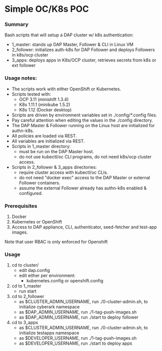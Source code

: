 # Simple OC/K8s POC

### Summary
Bash scripts that will setup a DAP cluster w/ k8s authentication:
 * 1_master: stands up DAP Master, Follower & CLI in Linux VM
 * 2_follower: initializes auth-k8s for DAP Follower and deploys Followers in k8s/ocp cluster
 * 3_apps: deploys apps in K8s/OCP cluster, retrieves secrets from k8s or ext follower

### Usage notes:
 - The scripts work with either OpenShift or Kubernetes.
 - Scripts tested with:
   - OCP 3.11 (minishift 1.3.4)
   - K8s 1.11.1 (minikube 1.5.2)
   - K8s 1.12 (Docker desktop)
 - Scripts are driven by environment variables set in ./config/*.config files.
 - Pay careful attention when editing the values in the ./config directory.
 - The DAP Master & Follower running on the Linux host are initialized for authn-k8s.
 - All policies are loaded via REST.
 - All variables are initialized via REST.
 - Scripts in 1_master directory:
   - must be run on the DAP Master host. 
   - do not use kubectl/oc CLI programs, do not need k8s/ocp cluster access.
 - Scripts in 2_follower & 3_apps directories:
   - require cluster access with kubectl/oc CLIs.
   - do not need "docker exec" access to the DAP Master or external Follower containers.
   - assume the external Follower already has authn-k8s enabled & configured.

### Prerequisites
1. Docker
2. Kubernetes or OpenShift
3. Access to DAP appliance, CLI, authenticator, seed-fetcher and test-app images.

Note that user RBAC is only enforced for Openshift
### Usage
1. cd to cluster/ 
     - edit dap.config
     - edit either per environment:
       - kubernetes.config or openshift.config
2. cd to 1_master
   - run start
3. cd to 2_follower
   - as $CLUSTER_ADMIN_USERNAME, run ./0-cluster-admin.sh, to initialize cyberark namespace
   - as $DAP_ADMIN_USERNAME, run ./1-tag-push-images.sh
   - as $DAP_ADMIN_USERNAME, run ./start to deploy follower
4. cd to 3_apps
   - as $CLUSTER_ADMIN_USERNAME, run ./0-cluster-admin.sh, to initialize testapps namespace
   - as $DEVELOPER_USERNAME, run ./1-tag-push-images.sh
   - as $DEVELOPER_USERNAME, run ./start to deploy apps
